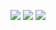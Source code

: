 ![](https://img.shields.io/badge/day%20📅-15-blue)   	![](https://img.shields.io/badge/stars%20⭐-29-yellow)   	![](https://img.shields.io/badge/days%20completed-14-red)
